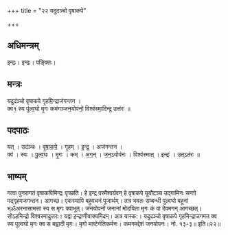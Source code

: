 +++
title = "२२ यदुदञ्चो वृषाकपे"

+++
## अधिमन्त्रम्
इन्द्रः। इन्द्रः। पङ्क्तिः।

## मन्त्रः
यदुद॑ञ्चो वृषाकपे गृ॒हमि॒न्द्राज॑गन्तन ।  
क्व१॒॑ स्य पु॑ल्व॒घो मृ॒गः कम॑गञ्जन॒योप॑नो॒ विश्व॑स्मा॒दिन्द्र॒ उत्त॑रः ॥

## पदपाठः
यत् । उद॑ञ्चः । वृ॒षा॒क॒पे॒ । गृ॒हम् । इ॒न्द्र॒ । अज॑गन्तन ।  
क्व॑ । स्यः । पु॒ल्व॒घः । मृ॒गः । कम् । अ॒ग॒न् । ज॒न॒ऽयोप॑नः । विश्व॑स्मात् । इन्द्रः॑ । उत्ऽत॑रः ॥

## भाष्यम्
गत्वा पुनरागतं वृषाकपिमिन्द्रः पृच्छति। हे इन्द्र परमैश्वर्यवन् हे वृषाकपे यूयौदञ्च उद्गामिनः सन्तो मद्गृहमजगन्तन। आगच्छ। एकस्यापि बहुवचनं पूजार्थम्। तत्र भवतः सम्बन्धी पुल्वघो बहूनां भ्ॐअरनासामत्ता स्य स मृगः क्वाभूत्। जनयोपनो जनानां मोदयिता मृगः कं वा देवमगन् आगच्छत्। सोऽहमिन्द्रो विश्वस्मादुत्तरः। यद्वा इन्द्राणीवाक्यमिदम्। अत्र यास्क:। यदुदञ्चो वृषाकपे गृहमिन्द्राजगमत क्व स्य पुल्वघो मृगः क्व स बह्वादी मृगः। मृगो माष्टेर्गतिकर्मनः। कमगमद्देशं जनयोपनः। नो. १३-३॥ इति॥२२॥